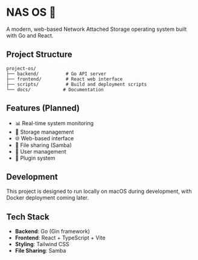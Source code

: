 # NAS OS 🚀

A modern, web-based Network Attached Storage operating system built with Go and React.

## Project Structure

```
project-os/
├── backend/          # Go API server
├── frontend/         # React web interface
├── scripts/          # Build and deployment scripts
└── docs/            # Documentation
```

## Features (Planned)

- 📊 Real-time system monitoring
- 💾 Storage management
- 🌐 Web-based interface
- 📁 File sharing (Samba)
- 👥 User management
- 🔌 Plugin system

## Development

This project is designed to run locally on macOS during development, with Docker deployment coming later.

## Tech Stack

- **Backend**: Go (Gin framework)
- **Frontend**: React + TypeScript + Vite
- **Styling**: Tailwind CSS
- **File Sharing**: Samba